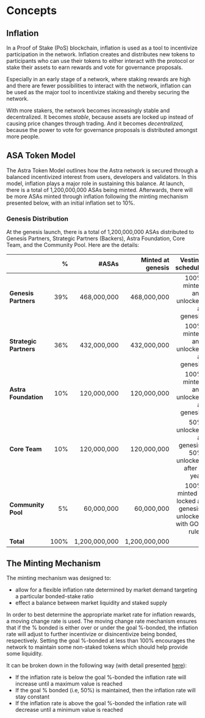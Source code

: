 <!--
order: 0
-->

# Concepts

## Inflation

In a Proof of Stake (PoS) blockchain, inflation is used as a tool to incentivize
participation in the network. Inflation creates and distributes new tokens to
participants who can use their tokens to either interact with the protocol or
stake their assets to earn rewards and vote for governance proposals.

Especially in an early stage of a network, where staking rewards are high and
there are fewer possibilities to interact with the network, inflation can be
used as the major tool to incentivize staking and thereby securing the network.

With more stakers, the network becomes increasingly stable and decentralized. It
becomes *stable*, because assets are locked up instead of causing price changes
through trading. And it becomes *decentralized,* because the power to vote for
governance proposals is distributed amongst more people.

## ASA Token Model

The Astra Token Model outlines how the Astra network is secured through a
balanced incentivized interest from users, developers and validators. In this
model, inflation plays a major role in sustaining this balance. At launch, there is a total of
1,200,000,000 ASAs being minted. Afterwards, there will be more ASAs minted through inflation following
the minting mechanism presented below, with an initial inflation set to 10%.

### Genesis Distribution
At the genesis launch, there is a total of 1,200,000,000 ASAs distributed to Genesis Partners, Strategic Partners (Backers),
Astra Foundation, Core Team, and the Community Pool. Here are the details:

|                        |    % |         #ASAs | Minted at genesis |                                                                                  Vesting schedule |
|:-----------------------|-----:|--------------:|------------------:|--------------------------------------------------------------------------------------------------:|
| **Genesis Partners**   |  39% |   468,000,000 |       468,000,000 |                                                               100% minted and unlocked at genesis |
| **Strategic Partners** |  36% |   432,000,000 |       432,000,000 |                                                               100% minted and unlocked at genesis |
| **Astra Foundation**   |  10% |   120,000,000 |       120,000,000 |                                                               100% minted and unlocked at genesis |
| **Core Team**          |  10% |   120,000,000 |       120,000,000 |                                                50% unlocked at genesis, 50% unlocked after 1 year |
| **Community Pool**     |   5% |    60,000,000 |        60,000,000 |                                          100% minted & locked at genesis, unlocked with GOV rules |
| **Total**              | 100% | 1,200,000,000 |     1,200,000,000 |                                                                                                   |

## The Minting Mechanism

The minting mechanism was designed to:

- allow for a flexible inflation rate determined by market demand targeting a particular bonded-stake ratio
- effect a balance between market liquidity and staked supply

In order to best determine the appropriate market rate for inflation rewards, a
moving change rate is used.  The moving change rate mechanism ensures that if
the % bonded is either over or under the goal %-bonded, the inflation rate will
adjust to further incentivize or disincentivize being bonded, respectively. Setting the goal
%-bonded at less than 100% encourages the network to maintain some non-staked tokens
which should help provide some liquidity.

It can be broken down in the following way (with detail presented [here](./03_begin_block.md)):

- If the inflation rate is below the goal %-bonded the inflation rate will
   increase until a maximum value is reached
- If the goal % bonded (i.e, 50%) is maintained, then the inflation
   rate will stay constant
- If the inflation rate is above the goal %-bonded the inflation rate will
   decrease until a minimum value is reached